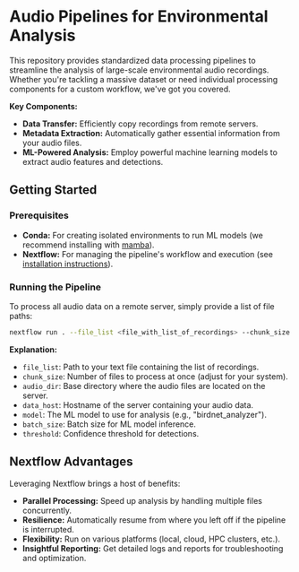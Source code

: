 # Audio Pipelines for Environmental Analysis

This repository provides standardized data processing pipelines to streamline the analysis of large-scale environmental audio recordings. Whether you're tackling a massive dataset or need individual processing components for a custom workflow, we've got you covered.

**Key Components:**

- **Data Transfer:** Efficiently copy recordings from remote servers.
- **Metadata Extraction:** Automatically gather essential information from your audio files.
- **ML-Powered Analysis:** Employ powerful machine learning models to extract audio features and detections.

## Getting Started

### Prerequisites

- **Conda:** For creating isolated environments to run ML models (we recommend installing with [mamba](https://mamba.readthedocs.io/en/latest/installation/mamba-installation.html)).
- **Nextflow:** For managing the pipeline's workflow and execution (see [installation instructions](https://www.nextflow.io/docs/latest/install.html)).

### Running the Pipeline

To process all audio data on a remote server, simply provide a list of file paths:

```bash
nextflow run . --file_list <file_with_list_of_recordings> --chunk_size 200 --audio_dir <base_audio_dir> --data_host <hostname_of_server_with_data> --model "birdnet_analyzer" --batch_size 64 --threshold 0.1
```

**Explanation:**

- `file_list`: Path to your text file containing the list of recordings.
- `chunk_size`: Number of files to process at once (adjust for your system).
- `audio_dir`: Base directory where the audio files are located on the server.
- `data_host`: Hostname of the server containing your audio data.
- `model`: The ML model to use for analysis (e.g., "birdnet_analyzer").
- `batch_size`: Batch size for ML model inference.
- `threshold`: Confidence threshold for detections.

## Nextflow Advantages

Leveraging Nextflow brings a host of benefits:

- **Parallel Processing:** Speed up analysis by handling multiple files concurrently.
- **Resilience:** Automatically resume from where you left off if the pipeline is interrupted.
- **Flexibility:** Run on various platforms (local, cloud, HPC clusters, etc.).
- **Insightful Reporting:** Get detailed logs and reports for troubleshooting and optimization.
